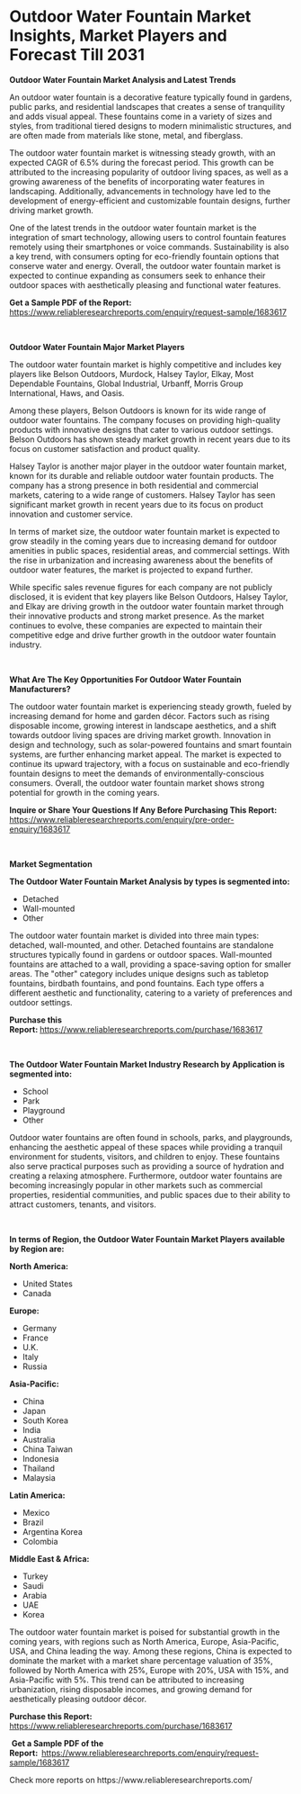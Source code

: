 <p><h1>Outdoor Water Fountain Market Insights, Market Players and Forecast Till 2031</h1></p><p><strong>Outdoor Water Fountain Market Analysis and Latest Trends</strong></p>
<p><p>An outdoor water fountain is a decorative feature typically found in gardens, public parks, and residential landscapes that creates a sense of tranquility and adds visual appeal. These fountains come in a variety of sizes and styles, from traditional tiered designs to modern minimalistic structures, and are often made from materials like stone, metal, and fiberglass.</p><p>The outdoor water fountain market is witnessing steady growth, with an expected CAGR of 6.5% during the forecast period. This growth can be attributed to the increasing popularity of outdoor living spaces, as well as a growing awareness of the benefits of incorporating water features in landscaping. Additionally, advancements in technology have led to the development of energy-efficient and customizable fountain designs, further driving market growth.</p><p>One of the latest trends in the outdoor water fountain market is the integration of smart technology, allowing users to control fountain features remotely using their smartphones or voice commands. Sustainability is also a key trend, with consumers opting for eco-friendly fountain options that conserve water and energy. Overall, the outdoor water fountain market is expected to continue expanding as consumers seek to enhance their outdoor spaces with aesthetically pleasing and functional water features.</p></p>
<p><strong>Get a Sample PDF of the Report:&nbsp;</strong> <a href="https://www.reliableresearchreports.com/enquiry/request-sample/1683617">https://www.reliableresearchreports.com/enquiry/request-sample/1683617</a></p>
<p>&nbsp;</p>
<p><strong>Outdoor Water Fountain Major Market Players</strong></p>
<p><p>The outdoor water fountain market is highly competitive and includes key players like Belson Outdoors, Murdock, Halsey Taylor, Elkay, Most Dependable Fountains, Global Industrial, Urbanff, Morris Group International, Haws, and Oasis.</p><p>Among these players, Belson Outdoors is known for its wide range of outdoor water fountains. The company focuses on providing high-quality products with innovative designs that cater to various outdoor settings. Belson Outdoors has shown steady market growth in recent years due to its focus on customer satisfaction and product quality.</p><p>Halsey Taylor is another major player in the outdoor water fountain market, known for its durable and reliable outdoor water fountain products. The company has a strong presence in both residential and commercial markets, catering to a wide range of customers. Halsey Taylor has seen significant market growth in recent years due to its focus on product innovation and customer service.</p><p>In terms of market size, the outdoor water fountain market is expected to grow steadily in the coming years due to increasing demand for outdoor amenities in public spaces, residential areas, and commercial settings. With the rise in urbanization and increasing awareness about the benefits of outdoor water features, the market is projected to expand further.</p><p>While specific sales revenue figures for each company are not publicly disclosed, it is evident that key players like Belson Outdoors, Halsey Taylor, and Elkay are driving growth in the outdoor water fountain market through their innovative products and strong market presence. As the market continues to evolve, these companies are expected to maintain their competitive edge and drive further growth in the outdoor water fountain industry.</p></p>
<p>&nbsp;</p>
<p><strong>What Are The Key Opportunities For Outdoor Water Fountain Manufacturers?</strong></p>
<p><p>The outdoor water fountain market is experiencing steady growth, fueled by increasing demand for home and garden décor. Factors such as rising disposable income, growing interest in landscape aesthetics, and a shift towards outdoor living spaces are driving market growth. Innovation in design and technology, such as solar-powered fountains and smart fountain systems, are further enhancing market appeal. The market is expected to continue its upward trajectory, with a focus on sustainable and eco-friendly fountain designs to meet the demands of environmentally-conscious consumers. Overall, the outdoor water fountain market shows strong potential for growth in the coming years.</p></p>
<p><strong>Inquire or Share Your Questions If Any Before Purchasing This Report:</strong> <a href="https://www.reliableresearchreports.com/enquiry/pre-order-enquiry/1683617">https://www.reliableresearchreports.com/enquiry/pre-order-enquiry/1683617</a></p>
<p>&nbsp;</p>
<p><strong>Market Segmentation</strong></p>
<p><strong>The Outdoor Water Fountain Market Analysis by types is segmented into:</strong></p>
<p><ul><li>Detached</li><li>Wall-mounted</li><li>Other</li></ul></p>
<p><p>The outdoor water fountain market is divided into three main types: detached, wall-mounted, and other. Detached fountains are standalone structures typically found in gardens or outdoor spaces. Wall-mounted fountains are attached to a wall, providing a space-saving option for smaller areas. The "other" category includes unique designs such as tabletop fountains, birdbath fountains, and pond fountains. Each type offers a different aesthetic and functionality, catering to a variety of preferences and outdoor settings.</p></p>
<p><strong>Purchase this Report:&nbsp;</strong><a href="https://www.reliableresearchreports.com/purchase/1683617">https://www.reliableresearchreports.com/purchase/1683617</a></p>
<p>&nbsp;</p>
<p><strong>The Outdoor Water Fountain Market Industry Research by Application is segmented into:</strong></p>
<p><ul><li>School</li><li>Park</li><li>Playground</li><li>Other</li></ul></p>
<p><p>Outdoor water fountains are often found in schools, parks, and playgrounds, enhancing the aesthetic appeal of these spaces while providing a tranquil environment for students, visitors, and children to enjoy. These fountains also serve practical purposes such as providing a source of hydration and creating a relaxing atmosphere. Furthermore, outdoor water fountains are becoming increasingly popular in other markets such as commercial properties, residential communities, and public spaces due to their ability to attract customers, tenants, and visitors.</p></p>
<p>&nbsp;</p>
<p><strong>In terms of Region, the Outdoor Water Fountain Market Players available by Region are:</strong></p>
<p>
    <p> <strong> North America: </strong>
        <ul>
            <li>United States</li>
            <li>Canada</li>
        </ul>
        </p> 
    <p> <strong> Europe: </strong>
        <ul>
            <li>Germany</li>
            <li>France</li>
            <li>U.K.</li>
            <li>Italy</li>
            <li>Russia</li>
        </ul>
        </p> 
    <p> <strong> Asia-Pacific: </strong>
        <ul>
            <li>China</li>
            <li>Japan</li>
            <li>South Korea</li>
            <li>India</li>
            <li>Australia</li>
            <li>China Taiwan</li>
            <li>Indonesia</li>
            <li>Thailand</li>
            <li>Malaysia</li>
        </ul>
        </p> 
    <p> <strong> Latin America: </strong>
        <ul>
            <li>Mexico</li>
            <li>Brazil</li>
            <li>Argentina Korea</li>
            <li>Colombia</li>
        </ul>
        </p> 
    <p> <strong> Middle East & Africa: </strong>
        <ul>
            <li>Turkey</li>
            <li>Saudi</li>
            <li>Arabia</li>
            <li>UAE</li>
            <li>Korea</li>
        </ul>
    </p>
    </p>
<p><p>The outdoor water fountain market is poised for substantial growth in the coming years, with regions such as North America, Europe, Asia-Pacific, USA, and China leading the way. Among these regions, China is expected to dominate the market with a market share percentage valuation of 35%, followed by North America with 25%, Europe with 20%, USA with 15%, and Asia-Pacific with 5%. This trend can be attributed to increasing urbanization, rising disposable incomes, and growing demand for aesthetically pleasing outdoor décor.</p></p>
<p><strong>Purchase this Report: </strong><a href="https://www.reliableresearchreports.com/purchase/1683617">https://www.reliableresearchreports.com/purchase/1683617</a></p>
<p>&nbsp;<strong>Get a Sample PDF of the Report:&nbsp;&nbsp;</strong><a href="https://www.reliableresearchreports.com/enquiry/request-sample/1683617">https://www.reliableresearchreports.com/enquiry/request-sample/1683617</a></p>
<p><strong></strong></p>
<p>Check more reports on https://www.reliableresearchreports.com/</p>